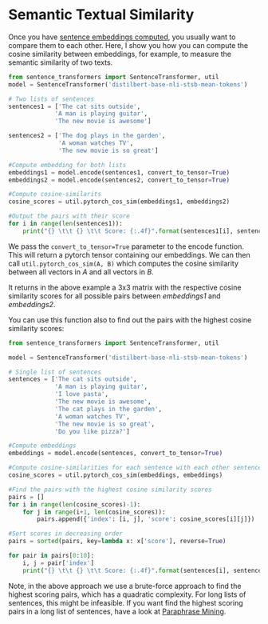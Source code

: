 # Semantic Textual Similarity

Once you have  [sentence embeddings computed](computing_sentence_embeddings.md), you usually want to compare them to each other. Here, I show you how you can compute the cosine similarity between embeddings, for example, to measure the semantic similarity of two texts.

```python
from sentence_transformers import SentenceTransformer, util
model = SentenceTransformer('distilbert-base-nli-stsb-mean-tokens')

# Two lists of sentences
sentences1 = ['The cat sits outside',
             'A man is playing guitar',
             'The new movie is awesome']

sentences2 = ['The dog plays in the garden',
              'A woman watches TV',
              'The new movie is so great']

#Compute embedding for both lists
embeddings1 = model.encode(sentences1, convert_to_tensor=True)
embeddings2 = model.encode(sentences2, convert_to_tensor=True)

#Compute cosine-similarits
cosine_scores = util.pytorch_cos_sim(embeddings1, embeddings2)

#Output the pairs with their score
for i in range(len(sentences1)):
    print("{} \t\t {} \t\t Score: {:.4f}".format(sentences1[i], sentences2[i], cosine_scores[i][i]))
```

We pass the `convert_to_tensor=True` parameter to the encode function. This will return a pytorch tensor containing our embeddings. We can then call `util.pytorch_cos_sim(A, B)` which computes the cosine similarity between all vectors in *A* and all vectors in *B*. 

It returns in the above example a 3x3 matrix with the respective cosine similarity scores for all possible pairs between *embeddings1* and *embeddings2*.


You can use this function also to find out the pairs with the highest cosine similarity scores:
```python
from sentence_transformers import SentenceTransformer, util

model = SentenceTransformer('distilbert-base-nli-stsb-mean-tokens')

# Single list of sentences
sentences = ['The cat sits outside',
             'A man is playing guitar',
             'I love pasta',
             'The new movie is awesome',
             'The cat plays in the garden',
             'A woman watches TV',
             'The new movie is so great',
             'Do you like pizza?']

#Compute embeddings
embeddings = model.encode(sentences, convert_to_tensor=True)

#Compute cosine-similarities for each sentence with each other sentence
cosine_scores = util.pytorch_cos_sim(embeddings, embeddings)

#Find the pairs with the highest cosine similarity scores
pairs = []
for i in range(len(cosine_scores)-1):
    for j in range(i+1, len(cosine_scores)):
        pairs.append({'index': [i, j], 'score': cosine_scores[i][j]})

#Sort scores in decreasing order
pairs = sorted(pairs, key=lambda x: x['score'], reverse=True)

for pair in pairs[0:10]:
    i, j = pair['index']
    print("{} \t\t {} \t\t Score: {:.4f}".format(sentences[i], sentences[j], pair['score']))
```

Note, in the above approach we use a brute-force approach to find the highest scoring pairs, which has a quadratic complexity. For long lists of sentences, this might be infeasible. If you want find the highest scoring pairs in a long list of sentences, have a look at [Paraphrase Mining](paraphrase_mining.md).